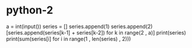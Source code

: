 # python-2
a = int(input())
series = []
series.append(1)
series.append(2)
[series.append(series[k-1] + series[k-2]) for k in range(2 , a)]
print(series)
print(sum(series[i] for i in range(1 , len(series) , 2)))
